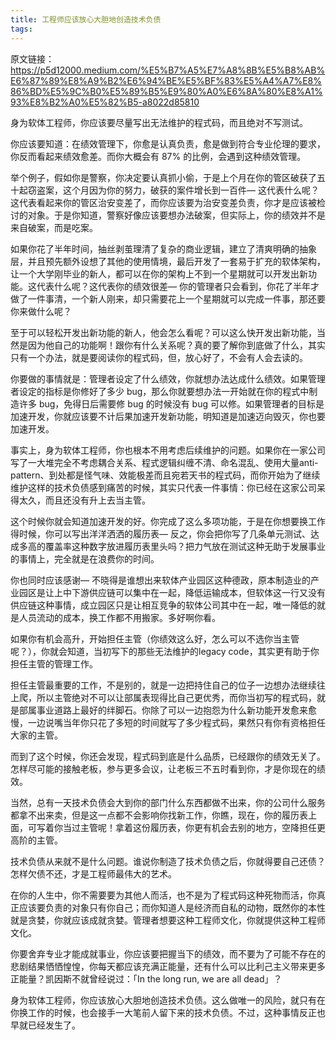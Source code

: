 ```yaml
---
title: 工程师应该放心大胆地创造技术负债
tags:
---
```


原文链接：https://p5d12000.medium.com/%E5%B7%A5%E7%A8%8B%E5%B8%AB%E6%87%89%E8%A9%B2%E6%94%BE%E5%BF%83%E5%A4%A7%E8%86%BD%E5%9C%B0%E5%89%B5%E9%80%A0%E6%8A%80%E8%A1%93%E8%B2%A0%E5%82%B5-a8022d85810

身为软体工程师，你应该要尽量写出无法维护的程式码，而且绝对不写测试。

你应该要知道：在绩效管理下，你愈是认真负责，愈是做到符合专业伦理的要求，你反而看起来绩效愈差。而你大概会有 87% 的比例，会遇到这种绩效管理。

举个例子，假如你是警察，你决定要认真抓小偷，于是上个月在你的管区破获了五十起窃盗案，这个月因为你的努力，破获的案件增长到一百件— 这代表什么呢？这代表看起来你的管区治安变差了，而你应该要为治安变差负责，你才是应该被检讨的对象。于是你知道，警察好像应该要想办法破案，但实际上，你的绩效并不是来自破案，而是吃案。

如果你花了半年时间，抽丝剥茧理清了复杂的商业逻辑，建立了清爽明确的抽象层，并且预先额外设想了其他的使用情境，最后开发了一套易于扩充的软体架构，让一个大学刚毕业的新人，都可以在你的架构上不到一个星期就可以开发出新功能。这代表什么呢？这代表你的绩效很差— 你的管理者只会看到，你花了半年才做了一件事清，一个新人刚来，却只需要花上一个星期就可以完成一件事，那还要你来做什么呢？

至于可以轻松开发出新功能的新人，他会怎么看呢？可以这么快开发出新功能，当然是因为他自己的功能啊！跟你有什么关系呢？真的要了解你到底做了什么，其实只有一个办法，就是要阅读你的程式码，但，放心好了，不会有人会去读的。

你要做的事情就是：管理者设定了什么绩效，你就想办法达成什么绩效。如果管理者设定的指标是你修好了多少 bug，那么你就要想办法一开始就在你的程式中制造许多 bug，免得日后需要修 bug 的时候没有 bug 可以修。如果管理者的目标是加速开发，你就应该要不计后果加速开发新功能，明知道是加速迈向毁灭，你也要加速开发。

事实上，身为软体工程师，你也根本不用考虑后续维护的问题。如果你在一家公司写了一大堆完全不考虑耦合关系、程式逻辑纠缠不清、命名混乱、使用大量anti-pattern、到处都是怪气味、效能极差而且宛若天书的程式码，而你开始为了继续维护这样的技术负债感到痛苦的时候，其实只代表一件事情：你已经在这家公司呆得太久，而且还没有升上去当主管。

这个时候你就会知道加速开发的好。你完成了这么多项功能，于是在你想要换工作得时候，你可以写出洋洋洒洒的履历表— 反之，你会把你写了几条单元测试、达成多高的覆盖率这种数字放进履历表里头吗？把力气放在测试这种无助于发展事业的事情上，完全就是在浪费你的时间。

你也同时应该感谢— 不晓得是谁想出来软体产业园区这种德政，原本制造业的产业园区是让上中下游供应链可以集中在一起，降低运输成本，但软体这一行又没有供应链这种事情，成立园区只是让相互竞争的软体公司其中在一起，唯一降低的就是人员流动的成本，换工作都不用搬家。多好啊你看。

如果你有机会高升，开始担任主管（你绩效这么好，怎么可以不选你当主管呢？），你就会知道，当初写下的那些无法维护的legacy code，其实更有助于你担任主管的管理工作。

担任主管最重要的工作，不是别的，就是一边把持住自己的位子一边想办法继续往上爬，所以主管绝对不可以让部属表现得比自己更优秀，而你当初写的程式码，就是部属事业道路上最好的绊脚石。你除了可以一边抱怨为什么新功能开发愈来愈慢，一边说嘴当年你只花了多短的时间就写了多少程式码，果然只有你有资格担任大家的主管。

而到了这个时候，你还会发现，程式码到底是什么品质，已经跟你的绩效无关了。怎样尽可能的接触老板，参与更多会议，让老板三不五时看到你，才是你现在的绩效。

当然，总有一天技术负债会大到你的部门什么东西都做不出来，你的公司什么服务都拿不出来卖，但是这一点都不会影响你找新工作，你瞧，现在，你的履历表上面，可写着你当过主管呢！拿着这份履历表，你更有机会去别的地方，空降担任更高阶的主管。

技术负债从来就不是什么问题。谁说你制造了技术负债之后，你就得要自己还债？怎样欠债不还，才是工程师最伟大的艺术。

在你的人生中，你不需要要为其他人而活，也不是为了程式码这种死物而活，你真正应该要负责的对象只有你自己；而你知道人是经济而自私的动物，既然你的本性就是贪婪，你就应该成就贪婪。管理者想要这种工程师文化，你就提供这种工程师文化。

你要舍弃专业才能成就事业，你应该要把握当下的绩效，而不要为了可能不存在的悲剧结果恓恓惶惶，你每天都应该充满正能量，还有什么可以比利己主义带来更多正能量？凯因斯不就曾经说过：「In the long run, we are all dead」？

身为软体工程师，你应该放心大胆地创造技术负债。这么做唯一的风险，就只有在你换工作的时候，也会接手一大笔前人留下来的技术负债。不过，这种事情反正也早就已经发生了。








